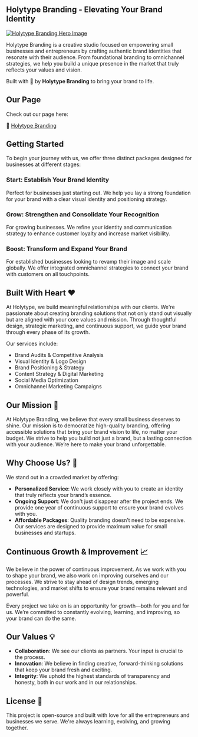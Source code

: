 ## Holytype Branding - Elevating Your Brand Identity

<a href="https://holytype.site" rel="Holytype Branding Website">![Holytype Branding Hero Image](https://via.placeholder.com/1500x500.png)</a>

Holytype Branding is a creative studio focused on empowering small businesses and entrepreneurs by crafting authentic brand identities that resonate with their audience. From foundational branding to omnichannel strategies, we help you build a unique presence in the market that truly reflects your values and vision.

Built with 💖 by **Holytype Branding** to bring your brand to life.

## Our Page

Check out our page here:

🔗 [Holytype Branding](https://holytype.site)

## Getting Started

To begin your journey with us, we offer three distinct packages designed for businesses at different stages:

### **Start: Establish Your Brand Identity**  
Perfect for businesses just starting out. We help you lay a strong foundation for your brand with a clear visual identity and positioning strategy.

### **Grow: Strengthen and Consolidate Your Recognition**  
For growing businesses. We refine your identity and communication strategy to enhance customer loyalty and increase market visibility.

### **Boost: Transform and Expand Your Brand**  
For established businesses looking to revamp their image and scale globally. We offer integrated omnichannel strategies to connect your brand with customers on all touchpoints.

## Built With Heart ❤️

At Holytype, we build meaningful relationships with our clients. We're passionate about creating branding solutions that not only stand out visually but are aligned with your core values and mission. Through thoughtful design, strategic marketing, and continuous support, we guide your brand through every phase of its growth.

Our services include:

- Brand Audits & Competitive Analysis  
- Visual Identity & Logo Design  
- Brand Positioning & Strategy  
- Content Strategy & Digital Marketing  
- Social Media Optimization  
- Omnichannel Marketing Campaigns  

## Our Mission 🌟

At Holytype Branding, we believe that every small business deserves to shine. Our mission is to democratize high-quality branding, offering accessible solutions that bring your brand vision to life, no matter your budget. We strive to help you build not just a brand, but a lasting connection with your audience. We’re here to make your brand unforgettable.

## Why Choose Us? 🔑

We stand out in a crowded market by offering:

- **Personalized Service**: We work closely with you to create an identity that truly reflects your brand’s essence.
- **Ongoing Support**: We don't just disappear after the project ends. We provide one year of continuous support to ensure your brand evolves with you.
- **Affordable Packages**: Quality branding doesn’t need to be expensive. Our services are designed to provide maximum value for small businesses and startups.

## Continuous Growth & Improvement 📈

We believe in the power of continuous improvement. As we work with you to shape your brand, we also work on improving ourselves and our processes. We strive to stay ahead of design trends, emerging technologies, and market shifts to ensure your brand remains relevant and powerful.

Every project we take on is an opportunity for growth—both for you and for us. We’re committed to constantly evolving, learning, and improving, so your brand can do the same.

## Our Values 💡

- **Collaboration**: We see our clients as partners. Your input is crucial to the process.
- **Innovation**: We believe in finding creative, forward-thinking solutions that keep your brand fresh and exciting.
- **Integrity**: We uphold the highest standards of transparency and honesty, both in our work and in our relationships.

## License 📝

This project is open-source and built with love for all the entrepreneurs and businesses we serve. We're always learning, evolving, and growing together.
